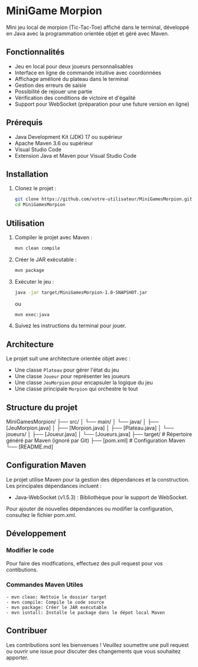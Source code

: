 # MiniGame Morpion

Mini jeu local de morpion (Tic-Tac-Toe) affiché dans le terminal, développé en Java avec la programmation orientée objet et géré avec Maven.

## Fonctionnalités
- Jeu en local pour deux joueurs personnalisables
- Interface en ligne de commande intuitive avec coordonnées
- Affichage amélioré du plateau dans le terminal
- Gestion des erreurs de saisie
- Possibilité de rejouer une partie
- Vérification des conditions de victoire et d'égalité
- Support pour WebSocket (préparation pour une future version en ligne)

## Prérequis
- Java Development Kit (JDK) 17 ou supérieur
- Apache Maven 3.6 ou supérieur
- Visual Studio Code
- Extension Java et Maven pour Visual Studio Code

## Installation
1. Clonez le projet :
   ```sh
   git clone https://github.com/votre-utilisateur/MiniGamesMorpion.git
   cd MiniGamesMorpion

## Utilisation
1. Compiler le projet avec Maven :
    ```sh
    mvn clean compile
    ```
2. Créer le JAR exécutable :
    ```sh
    mvn package
    ```
3. Exécuter le jeu : 
    ```sh
    java -jar target/MiniGamesMorpion-1.0-SNAPSHOT.jar
    ```
    ou 
    ```sh
    mvn exec:java
    ```
4. Suivez les instructions du terminal pour jouer.

## Architecture
Le projet suit une architecture orientée objet avec :
- Une classe `Plateau` pour gérer l'état du jeu
- Une classe `Joueur` pour représenter les joueurs
- Une classe `JeuMorpion` pour encapsuler la logique du jeu
- Une classe principale `Morpion` qui orchestre le tout

## Structure du projet

MiniGamesMorpion/
├── src/
│   └── main/
│       └── java/
│           ├── [JeuMorpion.java]
│           ├── [Morpion.java]
│           ├── [Plateau.java]
│           └── joueurs/
│               ├── [Joueur.java]
│               └── [Joueurs.java]
├── target/ # Répertoire généré par Maven (ignoré par Git)
├── [pom.xml] # Configuration Maven
└── [README.md]

## Configuration Maven

Le projet utilise Maven pour la gestion des dépendances et la construction. Les principales dépendances incluent :

- Java-WebSocket (v1.5.3) : Bibliothèque pour le support de WebSocket.

Pour ajouter de nouvelles dépendances ou modifier la configuration, consultez le fichier pom.xml.

## Développement

### Modifier le code

Pour faire des modfications, effectuez des pull request pour vos contibutions.

### Commandes Maven Utiles

    - mvn clean: Nettoie le dossier target
    - mvn compile: Compile le code source
    - mvn package: Créer le JAR exécutable
    - mvn isntall: Installe le package dans le dépot local Maven

## Contribuer
Les contributions sont les bienvenues ! Veuillez soumettre une pull request ou ouvrir une issue pour discuter des changements que vous souhaitez apporter.
